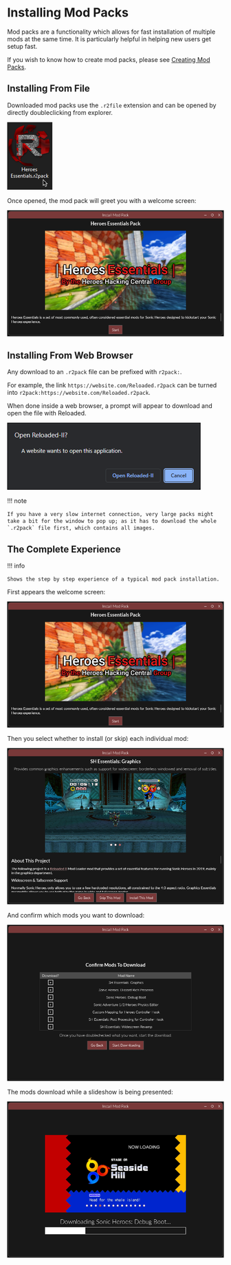 # Installing Mod Packs

Mod packs are a functionality which allows for fast installation of multiple mods at the same time. It is particularly helpful in helping new users get setup fast.  

If you wish to know how to create mod packs, please see [Creating Mod Packs](./CreatingModPacks.md).

## Installing From File

Downloaded mod packs use the `.r2file` extension and can be opened by directly doubleclicking from explorer. 

![Mod Pack File Example](./Images/InstallModPack_File.png)

Once opened, the mod pack will greet you with a welcome screen:  

![Mod Pack Mod Example](./Images/InstallModPack_1.png)

## Installing From Web Browser

Any download to an `.r2pack` file can be prefixed with `r2pack:`.  

For example, the link `https://website.com/Reloaded.r2pack` can be turned into `r2pack:https://website.com/Reloaded.r2pack`.  

When done inside a web browser, a prompt will appear to download and open the file with Reloaded.  

![Mod Pack Web Example](./Images/InstallModPack_Web.png)

!!! note 

    If you have a very slow internet connection, very large packs might take a bit for the window to pop up; as it has to download the whole `.r2pack` file first, which contains all images.  

## The Complete Experience

!!! info

    Shows the step by step experience of a typical mod pack installation.

First appears the welcome screen:  

![Mod Pack Confirmation](./Images/InstallModPack_1.png)

Then you select whether to install (or skip) each individual mod:  

![Mod Pack Confirmation](./Images/InstallModPack_2.png)

And confirm which mods you want to download:  

![Mod Pack Confirmation](./Images/InstallModPack_3.png)

The mods download while a slideshow is being presented:  

![Mod Pack Installation](./Images/InstallModPack_4.png)